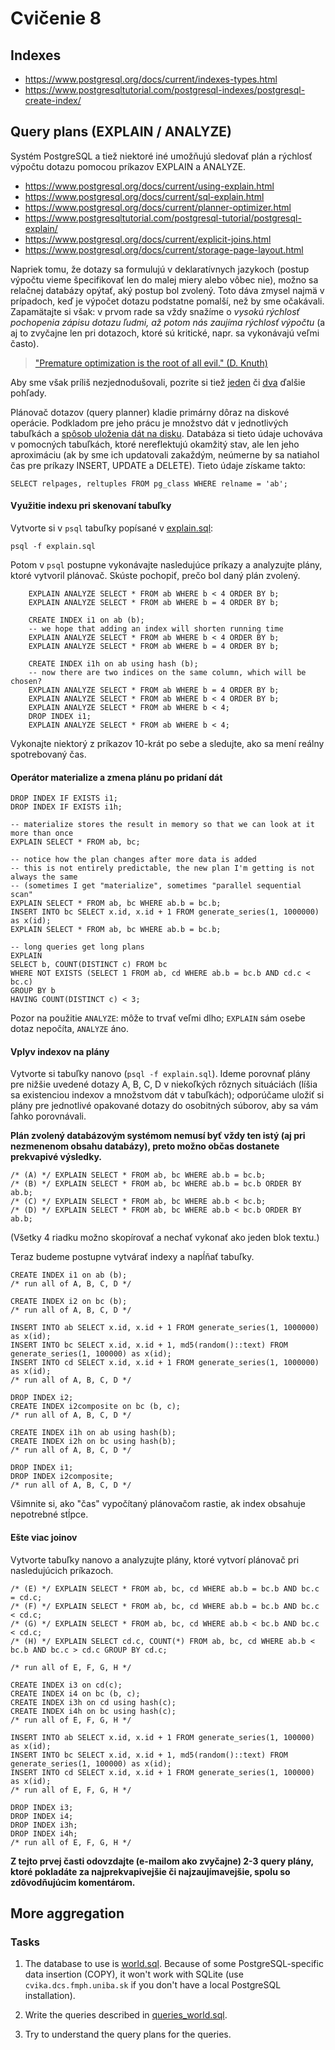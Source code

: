 # Cvičenie 8

## Indexes

* https://www.postgresql.org/docs/current/indexes-types.html
* https://www.postgresqltutorial.com/postgresql-indexes/postgresql-create-index/

## Query plans (EXPLAIN / ANALYZE)

Systém PostgreSQL a tiež niektoré iné umožňujú sledovať plán a rýchlosť výpočtu dotazu pomocou príkazov EXPLAIN a ANALYZE.

* https://www.postgresql.org/docs/current/using-explain.html
* https://www.postgresql.org/docs/current/sql-explain.html
* https://www.postgresql.org/docs/current/planner-optimizer.html
* https://www.postgresqltutorial.com/postgresql-tutorial/postgresql-explain/
* https://www.postgresql.org/docs/current/explicit-joins.html
* https://www.postgresql.org/docs/current/storage-page-layout.html

Napriek tomu, že dotazy sa formulujú v deklaratívnych jazykoch (postup výpočtu vieme špecifikovať len do malej miery alebo vôbec nie), možno sa relačnej databázy opýtať, aký postup bol zvolený. Toto dáva zmysel najmä v prípadoch, keď je výpočet dotazu podstatne pomalší, než by sme očakávali. Zapamätajte si však: v prvom rade sa vždy snažíme o *vysokú rýchlosť pochopenia zápisu dotazu ľudmi, až potom nás zaujíma rýchlosť výpočtu* (a aj to zvyčajne len pri dotazoch, ktoré sú kritické, napr. sa vykonávajú veľmi často).

> ["Premature optimization is the root of all evil." (D. Knuth)](https://stackify.com/premature-optimization-evil/)

Aby sme však príliš nezjednodušovali, pozrite si tiež [jeden](http://www.joshbarczak.com/blog/?p=580) či [dva](https://dl.acm.org/doi/pdf/10.1145/1569886.1513451?download=true) ďalšie pohľady.

Plánovač dotazov (query planner) kladie primárny dôraz na diskové operácie. Podkladom pre jeho prácu je množstvo dát v jednotlivých tabuľkách a [spôsob uloženia dát na disku](https://www.postgresql.org/docs/current/disk-usage.html). Databáza si tieto údaje uchováva v pomocných tabuľkách, ktoré nereflektujú okamžitý stav, ale len jeho aproximáciu (ak by sme ich updatovali zakaždým, neúmerne by sa natiahol čas pre príkazy INSERT, UPDATE a DELETE). Tieto údaje získame takto:

	SELECT relpages, reltuples FROM pg_class WHERE relname = 'ab';

#### Využitie indexu pri skenovaní tabuľky

Vytvorte si v `psql` tabuľky popísané v [explain.sql](explain.sql):

	psql -f explain.sql

Potom v `psql` postupne vykonávajte nasledujúce príkazy a analyzujte plány, ktoré vytvoril plánovač. Skúste pochopiť, prečo bol daný plán zvolený.
```
	EXPLAIN ANALYZE SELECT * FROM ab WHERE b < 4 ORDER BY b;
	EXPLAIN ANALYZE SELECT * FROM ab WHERE b = 4 ORDER BY b;

	CREATE INDEX i1 on ab (b);
	-- we hope that adding an index will shorten running time
	EXPLAIN ANALYZE SELECT * FROM ab WHERE b < 4 ORDER BY b;
	EXPLAIN ANALYZE SELECT * FROM ab WHERE b = 4 ORDER BY b;

	CREATE INDEX i1h on ab using hash (b);
	-- now there are two indices on the same column, which will be chosen?
	EXPLAIN ANALYZE SELECT * FROM ab WHERE b = 4 ORDER BY b;
	EXPLAIN ANALYZE SELECT * FROM ab WHERE b < 4 ORDER BY b;
	EXPLAIN ANALYZE SELECT * FROM ab WHERE b < 4;
	DROP INDEX i1;
	EXPLAIN ANALYZE SELECT * FROM ab WHERE b < 4;
```
Vykonajte niektorý z príkazov 10-krát po sebe a sledujte, ako sa mení reálny spotrebovaný čas.

#### Operátor materialize a zmena plánu po pridaní dát

```
DROP INDEX IF EXISTS i1;
DROP INDEX IF EXISTS i1h;

-- materialize stores the result in memory so that we can look at it more than once
EXPLAIN SELECT * FROM ab, bc;

-- notice how the plan changes after more data is added
-- this is not entirely predictable, the new plan I'm getting is not always the same
-- (sometimes I get "materialize", sometimes "parallel sequential scan"
EXPLAIN SELECT * FROM ab, bc WHERE ab.b = bc.b;
INSERT INTO bc SELECT x.id, x.id + 1 FROM generate_series(1, 1000000) as x(id);
EXPLAIN SELECT * FROM ab, bc WHERE ab.b = bc.b;

-- long queries get long plans
EXPLAIN
SELECT b, COUNT(DISTINCT c) FROM bc
WHERE NOT EXISTS (SELECT 1 FROM ab, cd WHERE ab.b = bc.b AND cd.c < bc.c)
GROUP BY b
HAVING COUNT(DISTINCT c) < 3;
```
Pozor na použitie `ANALYZE`: môže to trvať veľmi dlho; `EXPLAIN` sám osebe dotaz nepočíta, `ANALYZE` áno.

#### Vplyv indexov na plány

Vytvorte si tabuľky nanovo (`psql -f explain.sql`). Ideme porovnať plány pre nižšie uvedené dotazy A, B, C, D v niekoľkých rôznych situáciách (líšia sa existenciou indexov a množstvom dát v tabuľkách); odporúčame uložiť si plány pre jednotlivé opakované dotazy do osobitných súborov, aby sa vám ľahko porovnávali.

**Plán zvolený databázovým systémom nemusí byť vždy ten istý (aj pri nezmenenom obsahu databázy), preto možno občas dostanete prekvapivé výsledky.**

```
/* (A) */ EXPLAIN SELECT * FROM ab, bc WHERE ab.b = bc.b;
/* (B) */ EXPLAIN SELECT * FROM ab, bc WHERE ab.b = bc.b ORDER BY ab.b;
/* (C) */ EXPLAIN SELECT * FROM ab, bc WHERE ab.b < bc.b;
/* (D) */ EXPLAIN SELECT * FROM ab, bc WHERE ab.b < bc.b ORDER BY ab.b;
```
(Všetky 4 riadku možno skopírovať a nechať vykonať ako jeden blok textu.)

<p>Teraz budeme postupne vytvárať indexy a napĺňať tabuľky.</p>

```
CREATE INDEX i1 on ab (b);
/* run all of A, B, C, D */

CREATE INDEX i2 on bc (b);
/* run all of A, B, C, D */

INSERT INTO ab SELECT x.id, x.id + 1 FROM generate_series(1, 1000000) as x(id);
INSERT INTO bc SELECT x.id, x.id + 1, md5(random()::text) FROM generate_series(1, 100000) as x(id);
INSERT INTO cd SELECT x.id, x.id + 1 FROM generate_series(1, 1000000) as x(id);
/* run all of A, B, C, D */

DROP INDEX i2;
CREATE INDEX i2composite on bc (b, c);
/* run all of A, B, C, D */

CREATE INDEX i1h on ab using hash(b);
CREATE INDEX i2h on bc using hash(b);
/* run all of A, B, C, D */

DROP INDEX i1;
DROP INDEX i2composite;
/* run all of A, B, C, D */
```
Všimnite si, ako "čas" vypočítaný plánovačom rastie, ak index obsahuje nepotrebné stĺpce.

#### Ešte viac joinov

Vytvorte tabuľky nanovo a analyzujte plány, ktoré vytvorí plánovač pri nasledujúcich príkazoch.
```
/* (E) */ EXPLAIN SELECT * FROM ab, bc, cd WHERE ab.b = bc.b AND bc.c = cd.c;
/* (F) */ EXPLAIN SELECT * FROM ab, bc, cd WHERE ab.b = bc.b AND bc.c < cd.c;
/* (G) */ EXPLAIN SELECT * FROM ab, bc, cd WHERE ab.b < bc.b AND bc.c < cd.c;
/* (H) */ EXPLAIN SELECT cd.c, COUNT(*) FROM ab, bc, cd WHERE ab.b < bc.b AND bc.c > cd.c GROUP BY cd.c;
```

```
/* run all of E, F, G, H */

CREATE INDEX i3 on cd(c);
CREATE INDEX i4 on bc (b, c);
CREATE INDEX i3h on cd using hash(c);
CREATE INDEX i4h on bc using hash(c);
/* run all of E, F, G, H */

INSERT INTO ab SELECT x.id, x.id + 1 FROM generate_series(1, 100000) as x(id);
INSERT INTO bc SELECT x.id, x.id + 1, md5(random()::text) FROM generate_series(1, 100000) as x(id);
INSERT INTO cd SELECT x.id, x.id + 1 FROM generate_series(1, 100000) as x(id);
/* run all of E, F, G, H */

DROP INDEX i3;
DROP INDEX i4;
DROP INDEX i3h;
DROP INDEX i4h;
/* run all of E, F, G, H */
```

**Z tejto prvej časti odovzdajte (e-mailom ako zvyčajne) 2-3 query plány, ktoré pokladáte za najprekvapivejšie či najzaujímavejšie, spolu so zdôvodňujúcim komentárom.**

## More aggregation

### Tasks

1. The database to use is [world.sql](world.sql). Because of some PostgreSQL-specific data insertion (COPY), it won't work with SQLite (use `cvika.dcs.fmph.uniba.sk` if you don't have a local PostgreSQL installation).

2. Write the queries described in [queries_world.sql](queries_world.sql).

3. Try to understand the query plans for the queries.

